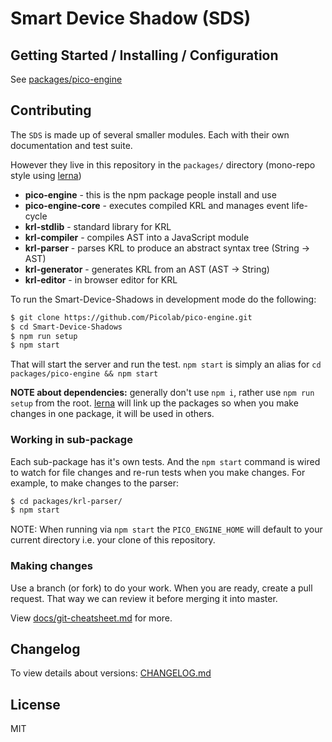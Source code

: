 # Smart Device Shadow (SDS)

## Getting Started / Installing / Configuration

See [packages/pico-engine](https://github.com/Picolab/pico-engine/tree/master/packages/pico-engine#readme)

## Contributing

The `SDS` is made up of several smaller modules. Each with their own documentation and test suite.

However they live in this repository in the `packages/` directory (mono-repo style using [lerna](https://github.com/lerna/lerna))
 * **pico-engine** - this is the npm package people install and use
 * **pico-engine-core** - executes compiled KRL and manages event life-cycle
 * **krl-stdlib** - standard library for KRL
 * **krl-compiler** - compiles AST into a JavaScript module
 * **krl-parser** - parses KRL to produce an abstract syntax tree (String -> AST)
 * **krl-generator** - generates KRL from an AST (AST -> String)
 * **krl-editor** - in browser editor for KRL

To run the Smart-Device-Shadows in development mode do the following:

```sh
$ git clone https://github.com/Picolab/pico-engine.git
$ cd Smart-Device-Shadows
$ npm run setup
$ npm start
```

That will start the server and run the test. `npm start` is simply an alias for `cd packages/pico-engine && npm start`

**NOTE about dependencies:** generally don't use `npm i`, rather use `npm run setup` from the root. [lerna](https://github.com/lerna/lerna) will link up the packages so when you make changes in one package, it will be used in others.


### Working in sub-package

Each sub-package has it's own tests. And the `npm start` command is wired to watch for file changes and re-run tests when you make changes.  For example, to make changes to the parser:

```sh
$ cd packages/krl-parser/
$ npm start
```

NOTE: When running via `npm start` the `PICO_ENGINE_HOME` will default to your current directory i.e. your clone of this repository.

### Making changes

Use a branch (or fork) to do your work. When you are ready, create a pull request. That way we can review it before merging it into master.

View [docs/git-cheatsheet.md](https://github.com/Picolab/pico-engine/blob/master/docs/git-cheatsheet.md) for more.

## Changelog

To view details about versions: [CHANGELOG.md](https://github.com/Picolab/pico-engine/blob/master/CHANGELOG.md)

## License
MIT
